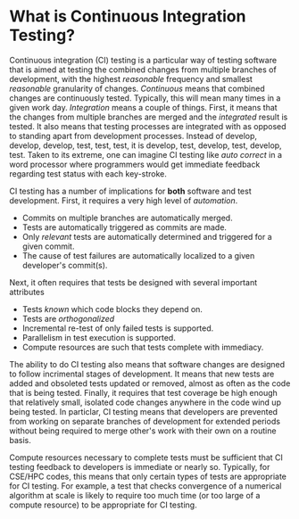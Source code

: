 # What is Continuous Integration Testing?

Continuous integration (CI) testing is a particular way of testing software that is aimed at testing
the combined changes from multiple branches of development, with the highest _reasonable_ frequency
and smallest _reasonable_ granularity of changes. _Continuous_ means that combined changes are continuously
tested. Typically, this will mean many times in a given work day. _Integration_ means a
couple of things. First, it means that the changes from multiple branches are merged and the _integrated_
result is tested. It also means that testing processes are integrated with as opposed to standing apart 
from development processes. Instead of develop, develop, develop, test, test, test, it is
develop, test, develop, test, develop, test. Taken to its extreme, one can imagine CI testing like _auto correct_
in a word processor where programmers would get immediate feedback regarding test status with each
key-stroke.

CI testing has a number of implications for **both** software and test development. First, it requires a very high
level of _automation_.

* Commits on multiple branches are automatically merged.
* Tests are automatically triggered as commits are made.
* Only _relevant_ tests are automatically determined and triggered for a given commit.
* The cause of test failures are automatically localized to a given developer's commit(s).

Next, it often requires that tests be designed with several important attributes

* Tests _known_ which code blocks they depend on.
* Tests are _orthogonalized_
* Incremental re-test of only failed tests is supported.
* Parallelism in test execution is supported.
* Compute resources are such that tests complete with immediacy.

The ability to do CI testing also means that software changes are designed to follow incrimental
stages of development. It means that new tests are added and obsoleted tests updated or removed,
almost as often as the code that is being tested. Finally, it requires that test coverage be high
enough that relatively small, isolated code changes anywhere in the code wind up being tested. In
particlar, CI testing means that developers are prevented from working on separate branches of
development for extended periods without being required to merge other's work with their own on a
routine basis.

Compute resources necessary to complete tests must be sufficient that CI testing feedback to developers
is immediate or nearly so. Typically, for CSE/HPC codes, this means that only certain types of tests are
appropriate for CI testing. For example, a test that checks convergence of a numerical algorithm at scale is
likely to require too much time (or too large of a compute resource) to be appropriate for CI testing.

